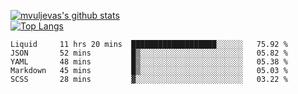 [![mvuljevas's github stats](https://github-readme-stats.vercel.app/api?username=mvuljevas&show_icons=true&theme=dracula)](https://www.mvuljevas.com)
<br>
[![Top Langs](https://github-readme-stats.vercel.app/api/top-langs/?username=mvuljevas&theme=dracula)](https://www.mvuljevas.com)

<!--START_SECTION:waka-->
```text
Liquid     11 hrs 20 mins  ███████████████████░░░░░░   75.92 % 
JSON       52 mins         █▒░░░░░░░░░░░░░░░░░░░░░░░   05.82 % 
YAML       48 mins         █▒░░░░░░░░░░░░░░░░░░░░░░░   05.38 % 
Markdown   45 mins         █▒░░░░░░░░░░░░░░░░░░░░░░░   05.03 % 
SCSS       28 mins         ▓░░░░░░░░░░░░░░░░░░░░░░░░   03.22 % 
```
<!--END_SECTION:waka-->
